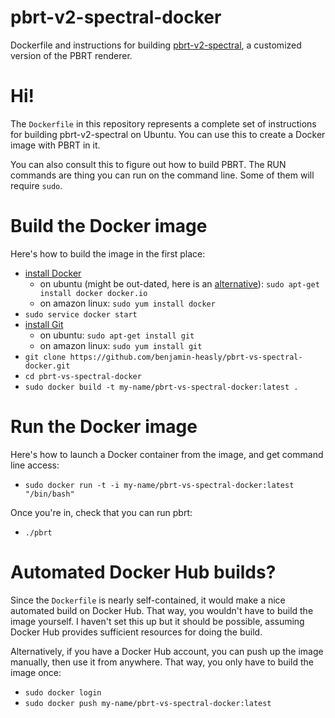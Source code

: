 # pbrt-v2-spectral-docker
Dockerfile and instructions for building [pbrt-v2-spectral](https://github.com/ydnality/pbrt-v2-spectral), a customized version of the PBRT renderer.

# Hi!

The `Dockerfile` in this repository represents a complete set of instructions for building pbrt-v2-spectral on Ubuntu.  You can use this to create a Docker image with PBRT in it.

You can also consult this to figure out how to build PBRT.  The RUN commands are thing you can run on the command line.  Some of them will require `sudo`.

# Build the Docker image

Here's how to build the image in the first place:
 - [install Docker](https://docs.docker.com/installation/)
   - on ubuntu (might be out-dated, here is an [alternative](https://github.com/DavidBrainard/RenderToolboxDevelop/wiki/Matlab-on-Docker-and-EC2#ssh-to-ec2-instance-and-install-docker-with-support-for-large-containers)): `sudo apt-get install docker docker.io`
   - on amazon linux: `sudo yum install docker`
 - `sudo service docker start`
 - [install Git](https://git-scm.com/book/en/v2/Getting-Started-Installing-Git)
   - on ubuntu: `sudo apt-get install git`
   - on amazon linux: `sudo yum install git`
 - `git clone https://github.com/benjamin-heasly/pbrt-vs-spectral-docker.git`
 - `cd pbrt-vs-spectral-docker`
 - `sudo docker build -t my-name/pbrt-vs-spectral-docker:latest .`

# Run the Docker image

Here's how to launch a Docker container from the image, and get command line access:
 - `sudo docker run -t -i my-name/pbrt-vs-spectral-docker:latest "/bin/bash"`

Once you're in, check that you can run pbrt:
 - `./pbrt`

# Automated Docker Hub builds?

Since the `Dockerfile` is nearly self-contained, it would make a nice automated build on Docker Hub.  That way, you wouldn't have to build the image yourself.  I haven't set this up but it should be possible, assuming Docker Hub provides sufficient resources for doing the build.

Alternatively, if you have a Docker Hub account, you can push up the image manually, then use it from anywhere.  That way, you only have to build the image once:
 - `sudo docker login`
 - `sudo docker push my-name/pbrt-vs-spectral-docker:latest`
